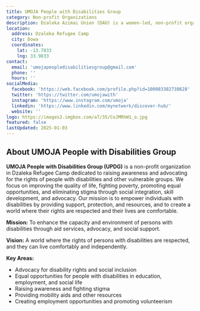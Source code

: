 ```yaml
---
title: UMOJA People with Disabilities Group
category: Non-profit Organizations
description: Dzaleka Azimai Union (DAU) is a women-led, non-profit organization in Dzaleka Refugee Camp, established to empower refugee women and girls facing war, gender-based violence, and cultural discrimination.
location:
  address: Dzaleka Refugee Camp
  city: Dowa
  coordinates:
    lat: -13.7833
    lng: 33.9833
contact:
  email: 'umojapeopledisabilitiesgroup@gmail.com'
  phone: ''
  hours: ''
socialMedia:
  facebook: 'https://web.facebook.com/profile.php?id=100083382738628'
  twitter: 'https://twitter.com/umojawith'
  instagram: 'https://www.instagram.com/umoja'
  linkedin: 'https://www.linkedin.com/mynetwork/discover-hub/'
  website: ''
logo: https://images2.imgbox.com/a7/35/CoJMRhW1_o.jpg
featured: false
lastUpdated: 2025-01-03
---
```


## About UMOJA People with Disabilities Group

**UMOJA People with Disabilities Group (UPDG)** is a non-profit organization in Dzaleka Refugee Camp dedicated to raising awareness and advocating for the rights of people with disabilities and other vulnerable groups. We focus on improving the quality of life, fighting poverty, promoting equal opportunities, and eliminating stigma through social integration, skill development, and advocacy. Our mission is to empower individuals with disabilities by providing support, protection, and resources, and to create a world where their rights are respected and their lives are comfortable.

**Mission:** To enhance the capacity and environment of persons with disabilities through aid services, advocacy, and social support.

**Vision:** A world where the rights of persons with disabilities are respected, and they can live comfortably and independently.

**Key Areas:**
- Advocacy for disability rights and social inclusion
- Equal opportunities for people with disabilities in education, employment, and social life
- Raising awareness and fighting stigma
- Providing mobility aids and other resources
- Creating employment opportunities and promoting volunteerism



